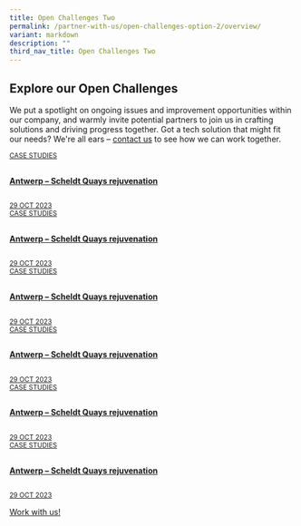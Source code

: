 ```yaml
---
title: Open Challenges Two
permalink: /partner-with-us/open-challenges-option-2/overview/
variant: markdown
description: ""
third_nav_title: Open Challenges Two
---
```

<h2>Explore our Open Challenges</h2>
<p> We put a spotlight on ongoing issues and improvement opportunities within our company, and warmly invite potential partners to join us in crafting solutions and driving progress together. Got a tech solution that might fit our needs? We're all ears – <a href="https://www.mindef.gov.sg/web/portal/rsaf/home/">contact us</a> to see how we can work together.
</p>
<div class="row">
  <div class="col">
  <a class="is-media-card" href=""><div class="media-card-plain bg-media-color-4 padding--lg">
                            <div>
                                <small class="has-text-white padding--bottom">CASE STUDIES</small>
                                <h4 style="line-height: 2.25rem" class="has-text-white padding--bottom--lg"><b>Antwerp – Scheldt Quays rejuvenation</b></h4>
                            </div>
                            <div class="is-fluid padding--top--md description">
                                <small class="has-text-white">29 OCT 2023</small></div>
                        </div>
                        </a>
  </div>
	<div class="col">
  <a class="is-media-card" href=""><div class="media-card-plain bg-media-color-4 padding--lg">
                            <div>
                                <small class="has-text-white padding--bottom">CASE STUDIES</small>
                                <h4 style="line-height: 2.25rem" class="has-text-white padding--bottom--lg"><b>Antwerp – Scheldt Quays rejuvenation</b></h4>
                            </div>
                            <div class="is-fluid padding--top--md description">
                                <small class="has-text-white">29 OCT 2023</small></div>
                        </div>
                        </a>
  </div>
	<div class="col">
  <a class="is-media-card" href=""><div class="media-card-plain bg-media-color-4 padding--lg">
                            <div>
                                <small class="has-text-white padding--bottom">CASE STUDIES</small>
                                <h4 style="line-height: 2.25rem" class="has-text-white padding--bottom--lg"><b>Antwerp – Scheldt Quays rejuvenation</b></h4>
                            </div>
                            <div class="is-fluid padding--top--md description">
                                <small class="has-text-white">29 OCT 2023</small></div>
                        </div>
                        </a>
  </div>
</div>
<div class="row">
  <div class="col">
  <a class="is-media-card" href=""><div class="media-card-plain bg-media-color-4 padding--lg">
                            <div>
                                <small class="has-text-white padding--bottom">CASE STUDIES</small>
                                <h4 style="line-height: 2.25rem" class="has-text-white padding--bottom--lg"><b>Antwerp – Scheldt Quays rejuvenation</b></h4>
                            </div>
                            <div class="is-fluid padding--top--md description">
                                <small class="has-text-white">29 OCT 2023</small></div>
                        </div>
                        </a>
  </div>
	<div class="col">
  <a class="is-media-card" href=""><div class="media-card-plain bg-media-color-4 padding--lg">
                            <div>
                                <small class="has-text-white padding--bottom">CASE STUDIES</small>
                                <h4 style="line-height: 2.25rem" class="has-text-white padding--bottom--lg"><b>Antwerp – Scheldt Quays rejuvenation</b></h4>
                            </div>
                            <div class="is-fluid padding--top--md description">
                                <small class="has-text-white">29 OCT 2023</small></div>
                        </div>
                        </a>
  </div>
	<div class="col">
  <a class="is-media-card" href=""><div class="media-card-plain bg-media-color-4 padding--lg">
                            <div>
                                <small class="has-text-white padding--bottom">CASE STUDIES</small>
                                <h4 style="line-height: 2.25rem" class="has-text-white padding--bottom--lg"><b>Antwerp – Scheldt Quays rejuvenation</b></h4>
                            </div>
                            <div class="is-fluid padding--top--md description">
                                <small class="has-text-white">29 OCT 2023</small></div>
                        </div>
                        </a>
  </div>
</div>
<p><a class="bp-button is-primary is-uppercase search-button" href="https://www.mindef.gov.sg/web/portal/rsaf/home/">Work with us!</a></p>